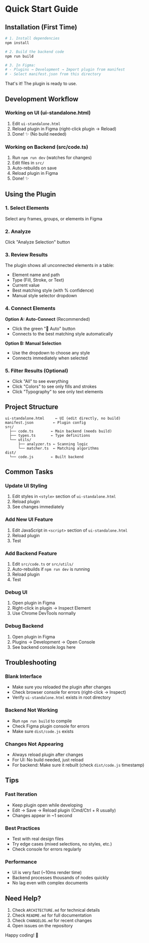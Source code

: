 # Quick Start Guide

## Installation (First Time)

```bash
# 1. Install dependencies
npm install

# 2. Build the backend code
npm run build

# 3. In Figma:
# - Plugins → Development → Import plugin from manifest
# - Select manifest.json from this directory
```

That's it! The plugin is ready to use.

## Development Workflow

### Working on UI (ui-standalone.html)
1. Edit `ui-standalone.html`
2. Reload plugin in Figma (right-click plugin → Reload)
3. Done! ✨ (No build needed)

### Working on Backend (src/code.ts)
1. Run `npm run dev` (watches for changes)
2. Edit files in `src/`
3. Auto-rebuilds on save
4. Reload plugin in Figma
5. Done! ✨

## Using the Plugin

### 1. Select Elements
Select any frames, groups, or elements in Figma

### 2. Analyze
Click "Analyze Selection" button

### 3. Review Results
The plugin shows all unconnected elements in a table:
- Element name and path
- Type (Fill, Stroke, or Text)
- Current value
- Best matching style (with % confidence)
- Manual style selector dropdown

### 4. Connect Elements

**Option A: Auto-Connect** (Recommended)
- Click the green "🔗 Auto" button
- Connects to the best matching style automatically

**Option B: Manual Selection**
- Use the dropdown to choose any style
- Connects immediately when selected

### 5. Filter Results (Optional)
- Click "All" to see everything
- Click "Colors" to see only fills and strokes
- Click "Typography" to see only text elements

## Project Structure

```
ui-standalone.html     ← UI (edit directly, no build)
manifest.json         ← Plugin config
src/
  ├── code.ts        ← Main backend (needs build)
  ├── types.ts       ← Type definitions
  └── utils/
      ├── analyzer.ts ← Scanning logic
      └── matcher.ts  ← Matching algorithms
dist/
  └── code.js        ← Built backend
```

## Common Tasks

### Update UI Styling
1. Edit styles in `<style>` section of `ui-standalone.html`
2. Reload plugin
3. See changes immediately

### Add New UI Feature
1. Edit JavaScript in `<script>` section of `ui-standalone.html`
2. Reload plugin
3. Test

### Add Backend Feature
1. Edit `src/code.ts` or `src/utils/`
2. Auto-rebuilds if `npm run dev` is running
3. Reload plugin
4. Test

### Debug UI
1. Open plugin in Figma
2. Right-click in plugin → Inspect Element
3. Use Chrome DevTools normally

### Debug Backend
1. Open plugin in Figma
2. Plugins → Development → Open Console
3. See backend console.logs here

## Troubleshooting

### Blank Interface
- Make sure you reloaded the plugin after changes
- Check browser console for errors (right-click → Inspect)
- Verify `ui-standalone.html` exists in root directory

### Backend Not Working
- Run `npm run build` to compile
- Check Figma plugin console for errors
- Make sure `dist/code.js` exists

### Changes Not Appearing
- Always reload plugin after changes
- For UI: No build needed, just reload
- For backend: Make sure it rebuilt (check `dist/code.js` timestamp)

## Tips

### Fast Iteration
- Keep plugin open while developing
- Edit → Save → Reload plugin (Cmd/Ctrl + R usually)
- Changes appear in ~1 second

### Best Practices
- Test with real design files
- Try edge cases (mixed selections, no styles, etc.)
- Check console for errors regularly

### Performance
- UI is very fast (~10ms render time)
- Backend processes thousands of nodes quickly
- No lag even with complex documents

## Need Help?

1. Check `ARCHITECTURE.md` for technical details
2. Check `README.md` for full documentation  
3. Check `CHANGELOG.md` for recent changes
4. Open issues on the repository

Happy coding! 🚀


